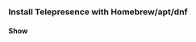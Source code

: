 <script src="https://code.jquery.com/jquery-3.2.1.slim.min.js"></script>
<script>
$(document).ready(function() {
  $("#toggleinstall").click(function() {
    $("#install-telepresence").toggle();
    var button = $("#toggleinstall");
    if (button.html() == "Show") {
        button.html("Hide");
    } else {
        button.html("Show");
    }
  });
});
</script>

### Install Telepresence with Homebrew/apt/dnf
#### **<a class="button" id="toggleinstall">Show</a>**

<div id="install-telepresence" style="display: none;" markdown="1">

You will need the following available on your machine:

* `{{ include.command }}` command line tool (here's the [installation instructions]({{ include.install }})).
* Access to your {{ include.cluster }} cluster, with local credentials on your machine.
  You can test this by running `{{ include.command }} get pod` - if this works you're all set.

#### OS X

On OS X you can install Telepresence by running the following:

```shell
brew cask install osxfuse
brew install datawire/blackbird/telepresence
```

#### Ubuntu 16.04 or later

Run the following to install Telepresence:

```shell
curl -s https://packagecloud.io/install/repositories/datawireio/telepresence/script.deb.sh | sudo bash
sudo apt install --no-install-recommends telepresence
```

#### Fedora 25

Run the following:

```shell
curl -s https://packagecloud.io/install/repositories/datawireio/telepresence/script.rpm.sh | sudo bash
sudo dnf install telepresence
```

#### Windows

If you are running Windows 10 Creators Edition (released April 2017), you have access to the Windows Subsystem for Linux.
This allows you to run Linux programs transparently inside Windows, with access to the normal Windows filesystem.
Some older versions of Windows also had WSL, but those were based off Ubuntu 14.04 and will not work with Telepresence.

To run Telepresence inside WSL:

1. Install [Windows Subsystem for Linux](https://msdn.microsoft.com/en-us/commandline/wsl/install_guide).
2. Start the BASH.exe program.
3. Install Telepresence by following the Ubuntu instructions above.

Caveats:

* At the moment volumes are not supported on Windows, but [we plan on fixing this](https://github.com/datawire/telepresence/issues/115).
* Network proxying won't affect Windows binaries.
  You can however edit your files in Windows and compile Java or .NET packages, and then run them with the Linux interpreters or VMs.

#### Other platforms

Don't see your favorite platform?
[Let us know](https://github.com/datawire/telepresence/issues/new) and we'll try to add it. 

</div>
